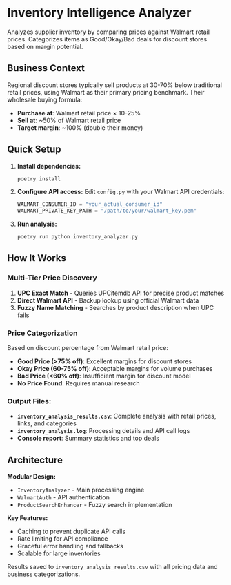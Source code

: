 # Inventory Intelligence Analyzer

Analyzes supplier inventory by comparing prices against Walmart retail prices. Categorizes items as Good/Okay/Bad deals for discount stores based on margin potential.

## Business Context

Regional discount stores typically sell products at 30-70% below traditional retail prices, using Walmart as their primary pricing benchmark. Their wholesale buying formula:

- **Purchase at**: Walmart retail price × 10-25%
- **Sell at**: ~50% of Walmart retail price
- **Target margin**: ~100% (double their money)

## Quick Setup

1. **Install dependencies:**

   ```bash
   poetry install
   ```

2. **Configure API access:**
   Edit `config.py` with your Walmart API credentials:

   ```python
   WALMART_CONSUMER_ID = "your_actual_consumer_id"
   WALMART_PRIVATE_KEY_PATH = "/path/to/your/walmart_key.pem"
   ```

3. **Run analysis:**
   ```bash
   poetry run python inventory_analyzer.py
   ```

## How It Works

### Multi-Tier Price Discovery

1. **UPC Exact Match** - Queries UPCitemdb API for precise product matches
2. **Direct Walmart API** - Backup lookup using official Walmart data
3. **Fuzzy Name Matching** - Searches by product description when UPC fails

### Price Categorization

Based on discount percentage from Walmart retail price:

- **Good Price (>75% off)**: Excellent margins for discount stores
- **Okay Price (60-75% off)**: Acceptable margins for volume purchases
- **Bad Price (<60% off)**: Insufficient margin for discount model
- **No Price Found**: Requires manual research

### Output Files:

- **`inventory_analysis_results.csv`**: Complete analysis with retail prices, links, and categories
- **`inventory_analysis.log`**: Processing details and API call logs
- **Console report**: Summary statistics and top deals

## Architecture

**Modular Design:**

- `InventoryAnalyzer` - Main processing engine
- `WalmartAuth` - API authentication
- `ProductSearchEnhancer` - Fuzzy search implementation

**Key Features:**

- Caching to prevent duplicate API calls
- Rate limiting for API compliance
- Graceful error handling and fallbacks
- Scalable for large inventories

Results saved to `inventory_analysis_results.csv` with all pricing data and business categorizations.
